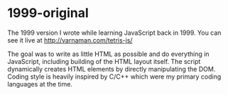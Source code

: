 # 1999-original
The 1999 version I wrote while learning JavaScript back in 1999. You can see it live at http://varnaman.com/tetris-js/

The goal was to write as little HTML as possible and do everything in JavaScript, including building of the HTML layout itself. The script dynamically creates HTML elements by directly manipulating the DOM. Coding style is heavily inspired by C/C++ which were my primary coding languages at the time. 